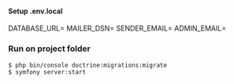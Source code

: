 #### Setup .env.local
DATABASE_URL=
MAILER_DSN=
SENDER_EMAIL=
ADMIN_EMAIL=

### Run on project folder
```sh
$ php bin/console doctrine:migrations:migrate
$ symfony server:start
```